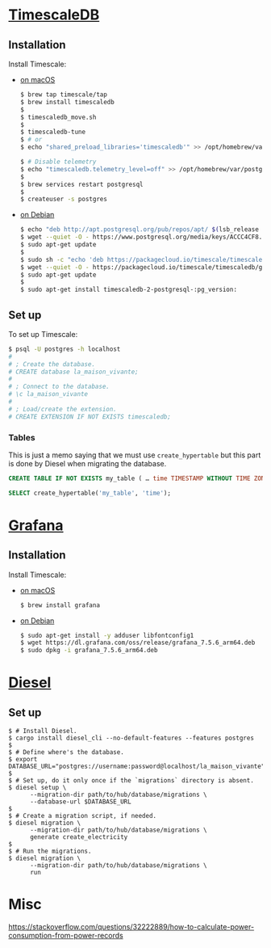 # [TimescaleDB](https://github.com/timescale/timescaledb)

## Installation

Install Timescale:

* [on macOS](https://docs.timescale.com/timescaledb/latest/how-to-guides/install-timescaledb/self-hosted/macos/installation-homebrew/#homebrew)

  ```sh
  $ brew tap timescale/tap
  $ brew install timescaledb
  $
  $ timescaledb_move.sh
  $
  $ timescaledb-tune
  $ # or 
  $ echo "shared_preload_libraries='timescaledb'" >> /opt/homebrew/var/postgres/postgresql.conf
  
  $ # Disable telemetry
  $ echo "timescaledb.telemetry_level=off" >> /opt/homebrew/var/postgres/postgresql.conf
  $
  $ brew services restart postgresql
  $
  $ createuser -s postgres
  ```
  
* [on Debian](https://docs.timescale.com/timescaledb/latest/how-to-guides/install-timescaledb/self-hosted/debian/installation-apt-debian/#apt-installation-debian)

  ```sh
  $ echo "deb http://apt.postgresql.org/pub/repos/apt/ $(lsb_release -c -s)-pgdg main" | sudo tee /etc/apt/sources.list.d/pgdg.list
  $ wget --quiet -O - https://www.postgresql.org/media/keys/ACCC4CF8.asc | sudo apt-key add -
  $ sudo apt-get update
  $
  $ sudo sh -c "echo 'deb https://packagecloud.io/timescale/timescaledb/debian/ `lsb_release -c -s` main' > /etc/apt/sources.list.d/timescaledb.list"
  $ wget --quiet -O - https://packagecloud.io/timescale/timescaledb/gpgkey | sudo apt-key add -
  $ sudo apt-get update
  $
  $ sudo apt-get install timescaledb-2-postgresql-:pg_version:
  ```

## Set up

To set up Timescale:

```sh
$ psql -U postgres -h localhost
#
# ; Create the database.
# CREATE database la_maison_vivante;
#
# ; Connect to the database.
# \c la_maison_vivante
#
# ; Load/create the extension.
# CREATE EXTENSION IF NOT EXISTS timescaledb;
```

### Tables

This is just a memo saying that we must use `create_hypertable` but
this part is done by Diesel when migrating the database.

```sql
CREATE TABLE IF NOT EXISTS my_table ( … time TIMESTAMP WITHOUT TIME ZONE NOT NULL … );

SELECT create_hypertable('my_table', 'time');
```

# [Grafana](https://grafana.com/grafana/)

## Installation

Install Timescale:

* [on macOS](https://grafana.com/grafana/download?pg=get&plcmt=selfmanaged-box1-cta1&platform=mac)

  ```sh
  $ brew install grafana
  ```

* [on Debian](https://grafana.com/grafana/download?pg=get&platform=arm&plcmt=selfmanaged-box1-cta1)

  ```sh
  $ sudo apt-get install -y adduser libfontconfig1
  $ wget https://dl.grafana.com/oss/release/grafana_7.5.6_arm64.deb
  $ sudo dpkg -i grafana_7.5.6_arm64.deb
  ```

# [Diesel](https://diesel.rs/)

## Set up

```shell
$ # Install Diesel.
$ cargo install diesel_cli --no-default-features --features postgres
$
$ # Define where's the database.
$ export DATABASE_URL="postgres://username:password@localhost/la_maison_vivante"
$
$ # Set up, do it only once if the `migrations` directory is absent.
$ diesel setup \
      --migration-dir path/to/hub/database/migrations \
      --database-url $DATABASE_URL
$ 
$ # Create a migration script, if needed.
$ diesel migration \
      --migration-dir path/to/hub/database/migrations \
      generate create_electricity
$
$ # Run the migrations.
$ diesel migration \
      --migration-dir path/to/hub/database/migrations \
      run
```

## 

# Misc

https://stackoverflow.com/questions/32222889/how-to-calculate-power-consumption-from-power-records
